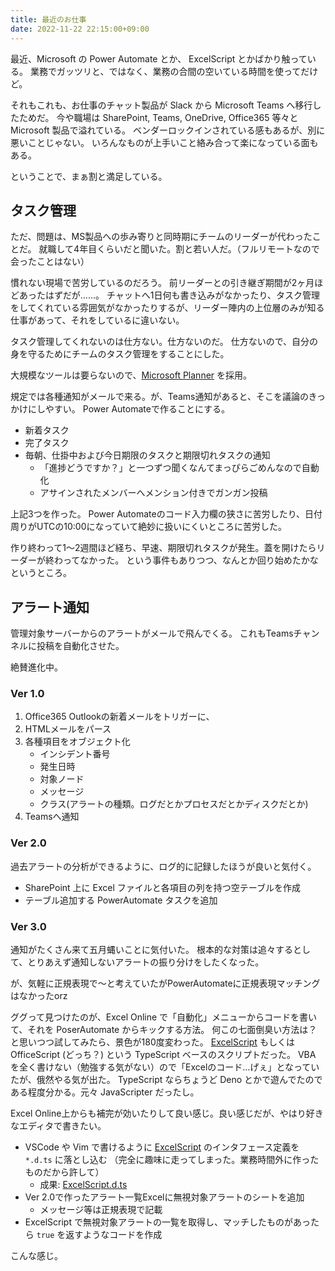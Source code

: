 ```yaml
---
title: 最近のお仕事
date: 2022-11-22 22:15:00+09:00
---
```


最近、Microsoft の Power Automate とか、 ExcelScript とかばかり触っている。
業務でガッツリと、ではなく、業務の合間の空いている時間を使ってだけど。

それもこれも、お仕事のチャット製品が Slack から Microsoft Teams へ移行したためだ。
今や職場は SharePoint, Teams, OneDrive, Office365 等々と Microsoft 製品で溢れている。
ベンダーロックインされている感もあるが、別に悪いことじゃない。
いろんなものが上手いこと絡み合って楽になっている面もある。

ということで、まぁ割と満足している。

## タスク管理

ただ、問題は、MS製品への歩み寄りと同時期にチームのリーダーが代わったことだ。
就職して4年目くらいだと聞いた。割と若い人だ。（フルリモートなので会ったことはない）

慣れない現場で苦労しているのだろう。
前リーダーとの引き継ぎ期間が2ヶ月ほどあったはずだが……。
チャットへ1日何も書き込みがなかったり、タスク管理をしてくれている雰囲気がなかったりするが、リーダー陣内の上位層のみが知る仕事があって、それをしているに違いない。

タスク管理してくれないのは仕方ない。仕方ないのだ。
仕方ないので、自分の身を守るためにチームのタスク管理をすることにした。

大規模なツールは要らないので、[Microsoft Planner][Planner] を採用。

規定では各種通知がメールで来る。が、Teams通知があると、そこを議論のきっかけにしやすい。
Power Automateで作ることにする。

- 新着タスク
- 完了タスク
- 毎朝、仕掛中および今日期限のタスクと期限切れタスクの通知
  - 「進捗どうですか？」と一つずつ聞くなんてまっぴらごめんなので自動化
  - アサインされたメンバーへメンション付きでガンガン投稿

上記3つを作った。
Power Automateのコード入力欄の狭さに苦労したり、日付周りがUTCの10:00になっていて絶妙に扱いにくいところに苦労した。

作り終わって1〜2週間ほど経ち、早速、期限切れタスクが発生。蓋を開けたらリーダーが終わってなかった。
という事件もありつつ、なんとか回り始めたかなというところ。

## アラート通知

管理対象サーバーからのアラートがメールで飛んでくる。
これもTeamsチャンネルに投稿を自動化させた。

絶賛進化中。

### Ver 1.0
1. Office365 Outlookの新着メールをトリガーに、
1. HTMLメールをパース
1. 各種項目をオブジェクト化
   - インシデント番号
   - 発生日時
   - 対象ノード
   - メッセージ
   - クラス(アラートの種類。ログだとかプロセスだとかディスクだとか)
1. Teamsへ通知

### Ver 2.0
過去アラートの分析ができるように、ログ的に記録したほうが良いと気付く。

- SharePoint 上に Excel ファイルと各項目の列を持つ空テーブルを作成
- テーブル追加する PowerAutomate タスクを追加

### Ver 3.0
通知がたくさん来て五月蝿いことに気付いた。
根本的な対策は追々するとして、とりあえず通知しないアラートの振り分けをしたくなった。

が、気軽に正規表現で〜と考えていたがPowerAutomateに正規表現マッチングはなかったorz

ググって見つけたのが、Excel Online で「自動化」メニューからコードを書いて、それを PoserAutomate からキックする方法。
何この七面倒臭い方法は？と思いつつ試してみたら、景色が180度変わった。
[ExcelScript] もしくは OfficeScript (どっち？) という TypeScript ベースのスクリプトだった。
VBA を全く書けない（勉強する気がない）ので「Excelのコード…げぇ」となっていたが、俄然やる気が出た。
TypeScript ならちょうど Deno とかで遊んでたのである程度分かる。元々 JavaScripter だったし。

Excel Online上からも補完が効いたりして良い感じ。良い感じだが、やはり好きなエディタで書きたい。

- VSCode や Vim で書けるように [ExcelScript] のインタフェース定義を `*.d.ts` に落とし込む （完全に趣味に走ってしまった。業務時間外に作ったものだから許して）
  - 成果: [ExcelScript.d.ts]
- Ver 2.0で作ったアラート一覧Excelに無視対象アラートのシートを追加
  - メッセージ等は正規表現で記載
- ExcelScript で無視対象アラートの一覧を取得し、マッチしたものがあったら `true` を返すようなコードを作成


こんな感じ。

[Planner]: https://www.microsoft.com/ja-jp/microsoft-365/business/task-management-software "Microsoft Planner | タスク管理アプリとチームワーク"
[ExcelScript]: https://learn.microsoft.com/ja-jp/office/dev/scripts/overview/excel?view=office-scripts "Excel の Office スクリプト - Office Scripts | Microsoft Learn"
[ExcelScript.d.ts]: https://github.com/teramako/ExcelScript.d.ts "teramako/ExcelScript.d.ts: ExcelScriptのTypeScript用型定義"
